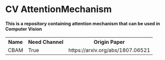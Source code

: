 # CV AttentionMechanism
#### This is a repository containing attention mechanism that can be used in Computer Vision

<table>
  <tr>
    <th>
    Name
    </th>
    <th>
      Need Channel
    </th>
    <th>
      Origin Paper
    </th>
  </tr>

  <tr>
    <td>
      CBAM
    </td>
    <td>
      True
    </td>
    <td>
      https://arxiv.org/abs/1807.06521
    </td>
  </tr>
</table>

